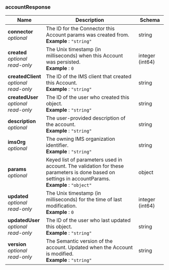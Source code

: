 
<a name="accountresponse"></a>
### accountResponse

|Name|Description|Schema|
|---|---|---|
|**connector**  <br>*optional*|The ID for the Connector this Account params was created from.  <br>**Example** : `"string"`|string|
|**created**  <br>*optional*  <br>*read-only*|The Unix timestamp (in milliseconds) when this Account was persisted.  <br>**Example** : `0`|integer (int64)|
|**createdClient**  <br>*optional*  <br>*read-only*|The ID of the IMS client that created this Account.  <br>**Example** : `"string"`|string|
|**createdUser**  <br>*optional*  <br>*read-only*|The ID of the user who created this object.  <br>**Example** : `"string"`|string|
|**description**  <br>*optional*|The user-provided description of the account.  <br>**Example** : `"string"`|string|
|**imsOrg**  <br>*optional*|The owning IMS organization identifier.  <br>**Example** : `"string"`|string|
|**params**  <br>*optional*|Keyed list of parameters used in account. The validation for these parameters is done based on settings in accountParams.  <br>**Example** : `"object"`|object|
|**updated**  <br>*optional*  <br>*read-only*|The Unix timestamp (in milliseconds) for the time of last modification.  <br>**Example** : `0`|integer (int64)|
|**updatedUser**  <br>*optional*  <br>*read-only*|The ID of the user who last updated this object.  <br>**Example** : `"string"`|string|
|**version**  <br>*optional*  <br>*read-only*|The Semantic version of the account. Updated when the Account is modified.  <br>**Example** : `"string"`|string|



